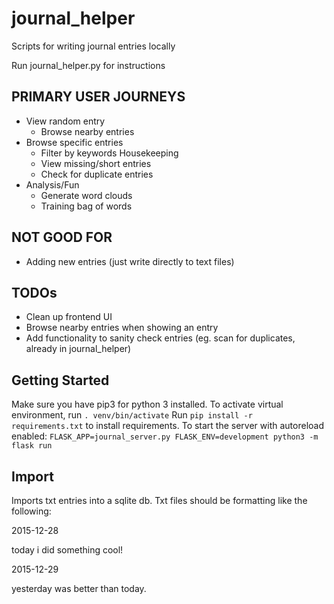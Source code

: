 # journal_helper
Scripts for writing journal entries locally

Run journal_helper.py for instructions

## PRIMARY USER JOURNEYS
- View random entry
  - Browse nearby entries
- Browse specific entries
  - Filter by keywords
Housekeeping
  - View missing/short entries
  - Check for duplicate entries
- Analysis/Fun
  - Generate word clouds
  - Training bag of words

## NOT GOOD FOR
- Adding new entries (just write directly to text files)

## TODOs
- Clean up frontend UI
- Browse nearby entries when showing an entry
- Add functionality to sanity check entries (eg. scan for duplicates, already in journal_helper)


## Getting Started
Make sure you have pip3 for python 3 installed. 
To activate virtual environment, run `. venv/bin/activate`
Run `pip install -r requirements.txt` to install requirements.
To start the server with autoreload enabled:
`FLASK_APP=journal_server.py FLASK_ENV=development python3 -m flask run`

## Import
Imports txt entries into a sqlite db. Txt files should be formatting like the following:

2015-12-28

today i did something cool!

2015-12-29

yesterday was better than today.
